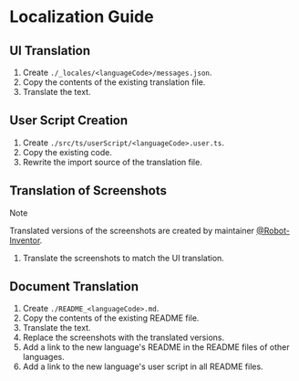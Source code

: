 # Localization Guide

## UI Translation

1. Create ``./_locales/<languageCode>/messages.json``.
2. Copy the contents of the existing translation file.
3. Translate the text.

## User Script Creation

1. Create ``./src/ts/userScript/<languageCode>.user.ts``.
2. Copy the existing code.
3. Rewrite the import source of the translation file.

## Translation of Screenshots

> [!NOTE]
> Translated versions of the screenshots are created by maintainer [@Robot-Inventor](https://github.com/Robot-Inventor).

1. Translate the screenshots to match the UI translation.

## Document Translation

1. Create ``./README_<languageCode>.md``.
2. Copy the contents of the existing README file.
3. Translate the text.
4. Replace the screenshots with the translated versions.
5. Add a link to the new language's README in the README files of other languages.
6. Add a link to the new language's user script in all README files.
